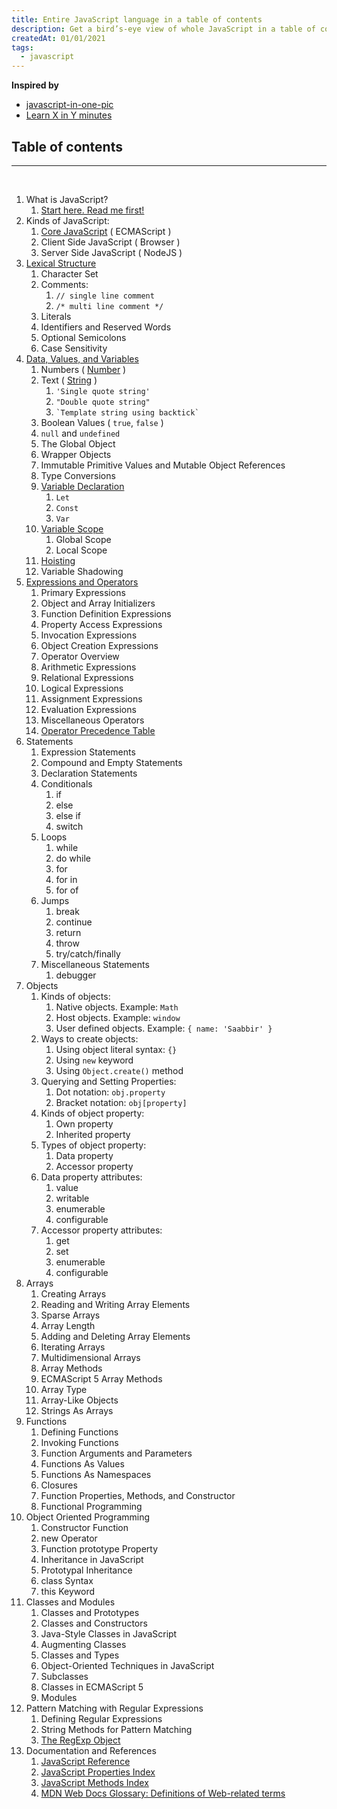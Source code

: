 ```yaml
---
title: Entire JavaScript language in a table of contents
description: Get a bird’s-eye view of whole JavaScript in a table of contents.
createdAt: 01/01/2021
tags:
  - javascript
---
```


**Inspired by**

- [javascript-in-one-pic](https://github.com/coodict/javascript-in-one-pic)
- [Learn X in Y minutes](https://learnxinyminutes.com/docs/javascript/)

## Table of contents
--------------------

<br>

<div class="c-toc">
  <ol>
    <li>What is JavaScript? 
      <ol>
        <li><a href="https://developer.mozilla.org/en-US/docs/Web/JavaScript/JavaScript_technologies_overview">Start here. Read me first!</a></li>
      </ol>
    </li>
    <li>Kinds of JavaScript:
      <ol>
        <li><a href="http://dmitrysoshnikov.com/ecmascript/javascript-the-core-2nd-edition/">Core JavaScript</a> ( ECMAScript )</li>
        <li>Client Side JavaScript ( Browser )</li>
        <li>Server Side JavaScript ( NodeJS )</li>
      </ol>
    </li>
    <li><a href="https://developer.mozilla.org/en-US/docs/Web/JavaScript/Reference/Lexical_grammar">Lexical Structure</a>
      <ol>
        <li>Character Set</li>
        <li>Comments:
          <ol>
            <li><code>// single line comment</code></li>
            <li><code>/* multi line comment */</code></li>
          </ol>          
        </li>
        <li>Literals</li>
        <li>Identifiers and Reserved Words</li>
        <li>Optional Semicolons</li>
        <li>Case Sensitivity</li>
      </ol>
    </li>
    <li><a href="https://developer.mozilla.org/en-US/docs/Web/JavaScript/Data_structures">Data, Values, and Variables</a>
      <ol>
        <li>Numbers ( <a
            href="https://developer.mozilla.org/en-US/docs/Web/JavaScript/Reference/Global_Objects/Number">Number</a> )
        </li>
        <li>Text ( <a
            href="https://developer.mozilla.org/en-US/docs/Web/JavaScript/Reference/Global_Objects/String">String</a> )
          <ol>
            <li><code>'Single quote string'</code></li>
            <li><code>"Double quote string"</code></li>
            <li><code>`Template string using backtick`</code></li>
          </ol>
        </li>
        <li>Boolean Values ( <code>true</code>, <code>false</code> )</li>
        <li><code>null</code> and <code>undefined</code></li>
        <li>The Global Object</li>
        <li>Wrapper Objects</li>
        <li>Immutable Primitive Values and Mutable Object References</li>
        <li>Type Conversions</li>
        <li><a
            href="https://developer.mozilla.org/en-US/docs/Web/JavaScript/Guide/Grammar_and_types#Declarations">Variable Declaration</a>
          <ol>
            <li><code>Let</code></li>
            <li><code>Const</code></li>
            <li><code>Var</code></li>
          </ol>
        </li>
        <li><a href="https://stackoverflow.com/questions/500431/what-is-the-scope-of-variables-in-javascript">Variable Scope</a>
          <ol>
            <li>Global Scope</li>
            <li>Local Scope</li>
          </ol>
        </li>
        <li><a
            href="https://www.digitalocean.com/community/tutorials/understanding-variables-scope-hoisting-in-javascript">Hoisting</a>
        </li>
        <li>Variable Shadowing</li>
      </ol>
    </li>
    <li><a href="https://developer.mozilla.org/en-US/docs/Web/JavaScript/Guide/Expressions_and_Operators">Expressions and Operators</a>
      <ol>
        <li>Primary Expressions</li>
        <li>Object and Array Initializers</li>
        <li>Function Definition Expressions</li>
        <li>Property Access Expressions</li>
        <li>Invocation Expressions</li>
        <li>Object Creation Expressions</li>
        <li>Operator Overview</li>
        <li>Arithmetic Expressions</li>
        <li>Relational Expressions</li>
        <li>Logical Expressions</li>
        <li>Assignment Expressions</li>
        <li>Evaluation Expressions</li>
        <li>Miscellaneous Operators</li>
        <li><a
            href="https://developer.mozilla.org/en-US/docs/Web/JavaScript/Reference/Operators/Operator_Precedence#Table">Operator
            Precedence Table</a></li>
      </ol>
    </li>
    <li>Statements 
      <ol>
        <li>Expression Statements</li>
        <li>Compound and Empty Statements</li>
        <li>Declaration Statements</li>
        <li>Conditionals <ol>
            <li>if</li>
            <li>else</li>
            <li>else if</li>
            <li>switch</li>
          </ol>
        </li>
        <li>Loops 
          <ol>
            <li>while</li>
            <li>do while</li>
            <li>for</li>
            <li>for in</li>
            <li>for of</li>
          </ol>
        </li>
        <li>Jumps
          <ol>
            <li>break</li>
            <li>continue</li>
            <li>return</li>
            <li>throw</li>
            <li>try/catch/finally</li>
          </ol>
        </li>
        <li>Miscellaneous Statements
          <ol>
            <li>debugger</li>
          </ol>        
        </li>
      </ol>
    </li>
    <li>Objects 
      <ol>
        <li>Kinds of objects:
          <ol>
            <li>Native objects. Example: <code>Math</code></li>
            <li>Host objects. Example: <code>window</code></li>
            <li>User defined objects. Example: <code>{ name: 'Saabbir' }</code></li>
          </ol>        
        </li>
        <li>Ways to create objects:
          <ol>
            <li>Using object literal syntax: <code>{}</code></li>
            <li>Using <code>new</code> keyword</li>
            <li>Using <code>Object.create()</code> method</li>
          </ol>        
        </li>
        <li>Querying and Setting Properties:
          <ol>
            <li>Dot notation: <code>obj.property</code></li>
            <li>Bracket notation: <code>obj[property]</code></li>
          </ol>         
        </li>
        <li>Kinds of object property:
          <ol>
            <li>Own property</li>
            <li>Inherited property</li>
          </ol>         
        </li>
        <li>Types of object property:
          <ol>
            <li>Data property</li>
            <li>Accessor property</li>
          </ol>         
        </li>
        <li>Data property attributes:
          <ol>
            <li>value</li>
            <li>writable</li>
            <li>enumerable</li>
            <li>configurable</li>
          </ol>         
        </li>
        <li>Accessor property attributes:
          <ol>
            <li>get</li>
            <li>set</li>
            <li>enumerable</li>
            <li>configurable</li>
          </ol>         
        </li>
      </ol>
    </li>
    <li>Arrays 
      <ol>
        <li>Creating Arrays</li>
        <li>Reading and Writing Array Elements</li>
        <li>Sparse Arrays</li>
        <li>Array Length</li>
        <li>Adding and Deleting Array Elements</li>
        <li>Iterating Arrays</li>
        <li>Multidimensional Arrays</li>
        <li>Array Methods</li>
        <li>ECMAScript 5 Array Methods</li>
        <li>Array Type</li>
        <li>Array-Like Objects</li>
        <li>Strings As Arrays</li>
      </ol>
    </li>
    <li>Functions 
      <ol>
        <li>Defining Functions</li>
        <li>Invoking Functions</li>
        <li>Function Arguments and Parameters</li>
        <li>Functions As Values</li>
        <li>Functions As Namespaces</li>
        <li>Closures</li>
        <li>Function Properties, Methods, and Constructor</li>
        <li>Functional Programming</li>
      </ol>
    </li>
    <li>Object Oriented Programming 
      <ol>
        <li>Constructor Function</li>
        <li>new Operator</li>
        <li>Function prototype Property</li>
        <li>Inheritance in JavaScript</li>
        <li>Prototypal Inheritance</li>
        <li>class Syntax</li>
        <li>this Keyword</li>
      </ol>
    </li>
    <li>Classes and Modules 
      <ol>
        <li>Classes and Prototypes</li>
        <li>Classes and Constructors</li>
        <li>Java-Style Classes in JavaScript</li>
        <li>Augmenting Classes</li>
        <li>Classes and Types</li>
        <li>Object-Oriented Techniques in JavaScript</li>
        <li>Subclasses</li>
        <li>Classes in ECMAScript 5</li>
        <li>Modules</li>
      </ol>
    </li>
    <li>Pattern Matching with Regular Expressions 
      <ol>
        <li>Defining Regular Expressions</li>
        <li>String Methods for Pattern Matching</li>
        <li><a href="https://developer.mozilla.org/en-US/docs/Web/JavaScript/Reference/Global_Objects/RegExp">The RegExp Object</a></li>
      </ol>
    </li>
    <li>Documentation and References 
      <ol>
        <li><a href="https://developer.mozilla.org/en-US/docs/Web/JavaScript/Reference">JavaScript Reference</a></li>
        <li><a href="https://developer.mozilla.org/en-US/docs/Web/JavaScript/Reference/Properties_Index">JavaScript Properties Index</a></li>
        <li><a href="https://developer.mozilla.org/en-US/docs/Web/JavaScript/Reference/Methods_Index">JavaScript Methods Index</a></li>
        <li><a href="https://developer.mozilla.org/en-US/docs/Glossary">MDN Web Docs Glossary: Definitions of Web-related terms</a></li>
      </ol>
    </li>
  </ol>
</div>
